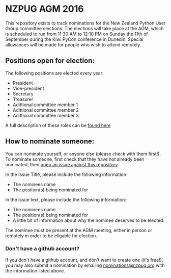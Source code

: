 # NZPUG AGM 2016

This repository exists to track nominations for the New Zealand Python User Group committee elections. The elections will take place at the AGM, which is scheduled to run from 11:30 AM to 12:10 PM on Sunday the 11th of September during the Kiwi PyCon conference in Dunedin. Special allowances will be made for people who wish to attend remotely.

## Positions open for election:

The following positions are elected every year:

 * President
 * Vice-president
 * Secretary
 * Treasurer
 * Adittional committee member 1
 * Adittional committee member 2
 * Adittional committee member 3

A full description of these roles can be [found here](https://nzpug.org/nzpug/current-committee/)
 
## How to nominate someone:

You can nominate yourself, or anyone else (please check with them first!). To nominate someone, first check that they have not already been nominated, then [open an issue against this repository](https://github.com/nzpug/AGM2016/issues). 

In the Issue Title, please include the following information:

 * The nominees name
 * The position(s) being nominated for

In the issue text, please include the following information:

 * The nominees name
 * The position(s) being nominated for
 * A little bit of information about why the nominee deserves to be elected.

The nominee must be present at the AGM meeting, either in person or remotely in order to be eligable for election.

### Don't have a github account?

If you don't have a github account, and don't want to create one (it's free!), you may also submit a nomination by emailing nominations@nzpug.org with the information listed above.
